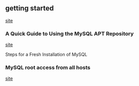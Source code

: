 ## getting started
[site](https://dev.mysql.com/doc/mysql-getting-started/en/)

### A Quick Guide to Using the MySQL APT Repository
[site](https://dev.mysql.com/doc/mysql-apt-repo-quick-guide/en/#apt-repo-fresh-install)

Steps for a Fresh Installation of MySQL

### MySQL root access from all hosts
[site](https://stackoverflow.com/questions/11223235/mysql-root-access-from-all-hosts)